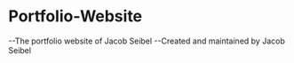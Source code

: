 # Portfolio-Website

--The portfolio website of Jacob Seibel
--Created and maintained by Jacob Seibel

